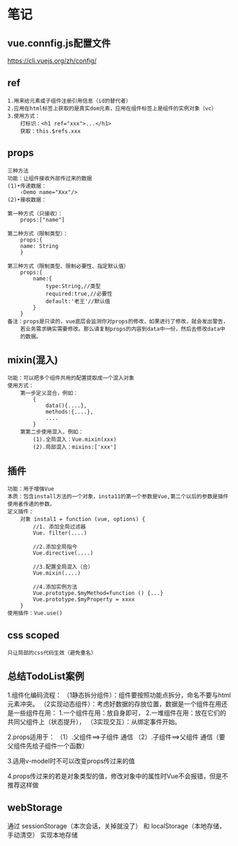 # 笔记

## vue.connfig.js配置文件
https://cli.vuejs.org/zh/config/

## ref
    1.用来给元素或子组件注册引用信息（id的替代者）
    2.应用在html标签上获取的是真实dom元素，应用在组件标签上是组件的实例对象（vc）
    3.使用方式：
        打标识：<h1 ref="xxx">...</h1>
        获取：this.$refs.xxx

## props
    三种方法
    功能：让组件接收外部传过来的数据
    (1)•传递数据：
        ‹Demo name="Xxx"/>
    (2)•接收数据：

    第一种方式（只接收）：
        props:["name"]

    第二种方式（限制类型）：
        props:{
        name: String
        }

    第三种方式（限制类型、限制必要性、指定默认值）
        props:{
            name:{
                type:String,//类型
                required:true,//必要性
                default:'老王'//默认值
            }
        }
    备注：props是只读的，vue底层会监测你对props的修改，如果进行了修改，就会发出警告，
        若业务需求确实需要修改。那么请复制props的内容到data中一份，然后去修改data中
        的数据。

## mixin(混入)
    功能：可以把多个组件共用的配置提取成一个混入对象
    使用方式：
        第一步定义混合，例如：
            {
                data(){....},
                methods:{....},
                ....
            }
        第第二步使用混入，例如：
            (1).全局混入：Vue.mixin(xxx)
            (2).局部混入：mixins:['xxx']

## 插件
    功能：用于增强Vue
    本质：包含install方法的一个对象，insta11的第一个参数是Vue,第二个以后的参数是插件使用者传递的参数。
    定义插件：
        对象 instal1 = function (vue, options) {
            //1. 添加全局过滤器
            Vue. filter(....)

            //2.添加全局指今
            Vue.directive(....)

            //3.配置全局混入（合）
            Vue.mixin(....)

            //4.添加实例方法
            Vue.prototype.$myMethod=function () {...}
            Vue.prototype.$myProperty = xxxx
        }
    使用插件：Vue.use()

## css scoped
    只让局部的css代码生效（避免重名）

## 总结TodoList案例

1.组件化编码流程：
    （1静态拆分组件）：组件要按照功能点拆分，命名不要与html元素冲突。
    （2实现动态组件）：考虑好数据的存放位置，数据是一个组件在用还是一些组件在用：
        1.一个组件在用：放自身即可，
        2.一堆组件在用：放在它们的共同父组件上（状态提升），
    （3实现交互）：从绑定事件开始。

2.props适用于：
    （1）.父组件==>子组件 通信
    （2）.子组件==>父组件 通信（要父组件先给子组件一个函数）

3.适用v-model时不可以改变props传过来的值

4.props传过来的若是对象类型的值，修改对象中的属性时Vue不会报错，但是不推荐这样做

## webStorage
通过 sessionStorage（本次会话，关掉就没了） 和 localStorage（本地存储，手动清空） 实现本地存储

